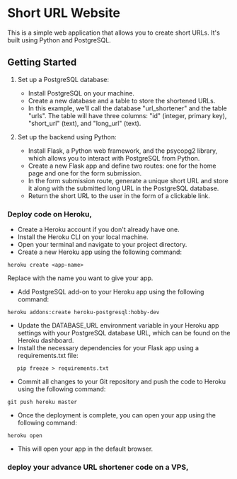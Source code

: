 # Short URL Website

This is a simple web application that allows you to create short URLs. It's built using Python and PostgreSQL.


## Getting Started

1. Set up a PostgreSQL database:
   - Install PostgreSQL on your machine.
   - Create a new database and a table to store the shortened URLs.
   - In this example, we'll call the database "url_shortener" and the table "urls". The table will have three columns: "id" (integer, primary key), "short_url" (text), and "long_url" (text).

2. Set up the backend using Python:
   - Install Flask, a Python web framework, and the psycopg2 library, which allows you to interact with PostgreSQL from Python.
   - Create a new Flask app and define two routes: one for the home page and one for the form submission.
   - In the form submission route, generate a unique short URL and store it along with the submitted long URL in the PostgreSQL database.
   - Return the short URL to the user in the form of a clickable link.


### Deploy code on Heroku,

- Create a Heroku account if you don't already have one.
- Install the Heroku CLI on your local machine.
- Open your terminal and navigate to your project directory.
- Create a new Heroku app using the following command:
```
heroku create <app-name>
```
Replace <app-name> with the name you want to give your app.

- Add PostgreSQL add-on to your Heroku app using the following command:
   
```
heroku addons:create heroku-postgresql:hobby-dev
```
 
- Update the DATABASE_URL environment variable in your Heroku app settings with your PostgreSQL database URL, which can be found on the Heroku dashboard.
- Install the necessary dependencies for your Flask app using a requirements.txt file:
   
```
   pip freeze > requirements.txt
```

- Commit all changes to your Git repository and push the code to Heroku using the following command:
```
git push heroku master
```
 
- Once the deployment is complete, you can open your app using the following command:
```
heroku open
```

- This will open your app in the default browser.
   
   
   
### deploy your advance URL shortener code on a VPS,
